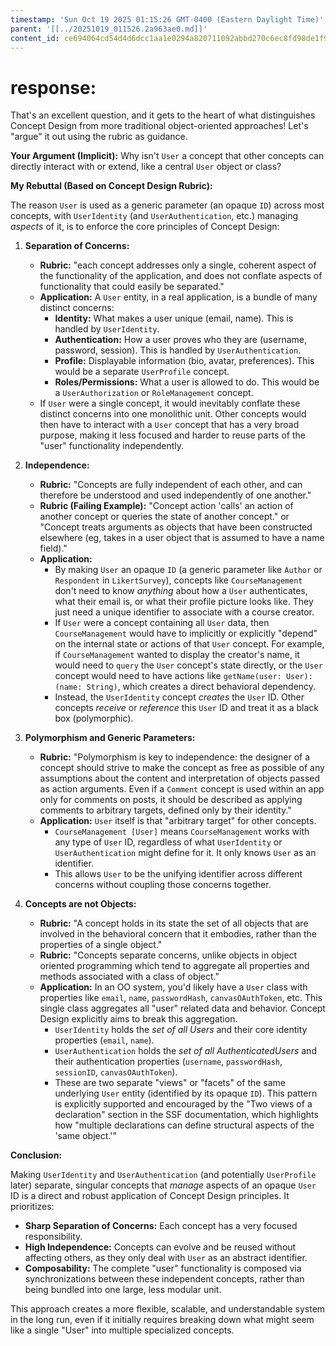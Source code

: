 ```yaml
---
timestamp: 'Sun Oct 19 2025 01:15:26 GMT-0400 (Eastern Daylight Time)'
parent: '[[../20251019_011526.2a963ae0.md]]'
content_id: ce694064cd54d4d6dcc1aa1e0294a820711092abbd270c6ec8fd98de1f984d03
---
```


# response:

That's an excellent question, and it gets to the heart of what distinguishes Concept Design from more traditional object-oriented approaches! Let's "argue" it out using the rubric as guidance.

**Your Argument (Implicit):** Why isn't `User` a concept that other concepts can directly interact with or extend, like a central `User` object or class?

**My Rebuttal (Based on Concept Design Rubric):**

The reason `User` is used as a generic parameter (an opaque `ID`) across most concepts, with `UserIdentity` (and `UserAuthentication`, etc.) managing *aspects* of it, is to enforce the core principles of Concept Design:

1. **Separation of Concerns:**
   * **Rubric:** "each concept addresses only a single, coherent aspect of the functionality of the application, and does not conflate aspects of functionality that could easily be separated."
   * **Application:** A `User` entity, in a real application, is a bundle of many distinct concerns:
     * **Identity:** What makes a user unique (email, name). This is handled by `UserIdentity`.
     * **Authentication:** How a user proves who they are (username, password, session). This is handled by `UserAuthentication`.
     * **Profile:** Displayable information (bio, avatar, preferences). This would be a separate `UserProfile` concept.
     * **Roles/Permissions:** What a user is allowed to do. This would be a `UserAuthorization` or `RoleManagement` concept.
   * If `User` were a single concept, it would inevitably conflate these distinct concerns into one monolithic unit. Other concepts would then have to interact with a `User` concept that has a very broad purpose, making it less focused and harder to reuse parts of the "user" functionality independently.

2. **Independence:**
   * **Rubric:** "Concepts are fully independent of each other, and can therefore be understood and used independently of one another."
   * **Rubric (Failing Example):** "Concept action 'calls' an action of another concept or queries the state of another concept." or "Concept treats arguments as objects that have been constructed elsewhere (eg, takes in a user object that is assumed to have a name field)."
   * **Application:**
     * By making `User` an opaque `ID` (a generic parameter like `Author` or `Respondent` in `LikertSurvey`), concepts like `CourseManagement` don't need to know *anything* about how a `User` authenticates, what their email is, or what their profile picture looks like. They just need a unique identifier to associate with a course creator.
     * If `User` were a concept containing all `User` data, then `CourseManagement` would have to implicitly or explicitly "depend" on the internal state or actions of that `User` concept. For example, if `CourseManagement` wanted to display the creator's name, it would need to `query` the `User` concept's state directly, or the `User` concept would need to have actions like `getName(user: User): (name: String)`, which creates a direct behavioral dependency.
     * Instead, the `UserIdentity` concept *creates* the `User` ID. Other concepts *receive* or *reference* this `User` ID and treat it as a black box (polymorphic).

3. **Polymorphism and Generic Parameters:**
   * **Rubric:** "Polymorphism is key to independence: the designer of a concept should strive to make the concept as free as possible of any assumptions about the content and interpretation of objects passed as action arguments. Even if a `Comment` concept is used within an app only for comments on posts, it should be described as applying comments to arbitrary targets, defined only by their identity."
   * **Application:** `User` itself is that "arbitrary target" for other concepts.
     * `CourseManagement [User]` means `CourseManagement` works with any type of `User` ID, regardless of what `UserIdentity` or `UserAuthentication` might define for it. It only knows `User` as an identifier.
     * This allows `User` to be the unifying identifier across different concerns without coupling those concerns together.

4. **Concepts are not Objects:**
   * **Rubric:** "A concept holds in its state the set of all objects that are involved in the behavioral concern that it embodies, rather than the properties of a single object."
   * **Rubric:** "Concepts separate concerns, unlike objects in object oriented programming which tend to aggregate all properties and methods associated with a class of object."
   * **Application:** In an OO system, you'd likely have a `User` class with properties like `email`, `name`, `passwordHash`, `canvasOAuthToken`, etc. This single class aggregates all "user" related data and behavior. Concept Design explicitly aims to break this aggregation.
     * `UserIdentity` holds the *set of all Users* and their core identity properties (`email`, `name`).
     * `UserAuthentication` holds the *set of all AuthenticatedUsers* and their authentication properties (`username`, `passwordHash`, `sessionID`, `canvasOAuthToken`).
     * These are two separate "views" or "facets" of the same underlying `User` entity (identified by its opaque `ID`). This pattern is explicitly supported and encouraged by the "Two views of a declaration" section in the SSF documentation, which highlights how "multiple declarations can define structural aspects of the 'same object.'"

**Conclusion:**

Making `UserIdentity` and `UserAuthentication` (and potentially `UserProfile` later) separate, singular concepts that *manage* aspects of an opaque `User` ID is a direct and robust application of Concept Design principles. It prioritizes:

* **Sharp Separation of Concerns:** Each concept has a very focused responsibility.
* **High Independence:** Concepts can evolve and be reused without affecting others, as they only deal with `User` as an abstract identifier.
* **Composability:** The complete "user" functionality is composed via synchronizations between these independent concepts, rather than being bundled into one large, less modular unit.

This approach creates a more flexible, scalable, and understandable system in the long run, even if it initially requires breaking down what might seem like a single "User" into multiple specialized concepts.
